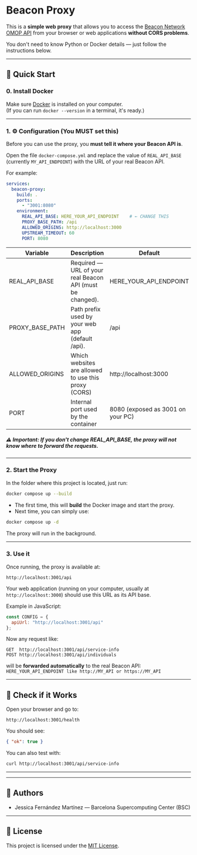 # Beacon Proxy

This is a **simple web proxy** that allows you to access the  [Beacon Network OMOP API](https://unicas.imib.es/beacon-network-omop/api) from your browser or web applications **without CORS problems**.

You don't need to know Python or Docker details — just follow the instructions below.

---

## 🚀 Quick Start


### 0. Install Docker
Make sure [Docker](https://www.docker.com/) is installed on your computer.  
(If you can run `docker --version` in a terminal, it's ready.)

---

### 1. ⚙️ Configuration (You MUST set this)

Before you can use the proxy, you **must tell it where your Beacon API is**.

Open the file `docker-compose.yml` and replace the value of `REAL_API_BASE`
(currently `MY_API_ENDPOINT`) with the URL of your real Beacon API.

For example:

```yaml
services:
  beacon-proxy:
    build: .
    ports:
      - "3001:8080"
    environment:
      REAL_API_BASE: HERE_YOUR_API_ENDPOINT    # ← CHANGE THIS
      PROXY_BASE_PATH: /api
      ALLOWED_ORIGINS: http://localhost:3000
      UPSTREAM_TIMEOUT: 60
      PORT: 8080
```

| Variable          | Description                                               | Default                              |
|-------------------|-----------------------------------------------------------|--------------------------------------|
| REAL_API_BASE     | Required — URL of your real Beacon API (must be changed). | HERE_YOUR_API_ENDPOINT               |
| PROXY_BASE_PATH   | Path prefix used by your web app (default /api).          | /api                                 |
| ALLOWED_ORIGINS   | Which websites are allowed to use this proxy (CORS)       | http://localhost:3000                |
| PORT              | Internal port used by the container                       | 8080 (exposed as 3001 on your PC)    |

##### ⚠️ Important: If you don't change REAL_API_BASE, the proxy will not know where to forward the requests.

---

### 2. Start the Proxy

In the folder where this project is located, just run:

```bash
docker compose up --build
```

- The first time, this will **build** the Docker image and start the proxy.
- Next time, you can simply use:

```bash
docker compose up -d
```

The proxy will run in the background.

---

### 3. Use it

Once running, the proxy is available at:

```
http://localhost:3001/api
```

Your web application (running on your computer, usually at `http://localhost:3000`)
should use this URL as its API base.

Example in JavaScript:

```js
const CONFIG = {
  apiUrl: "http://localhost:3001/api"
};
```

Now any request like:

```
GET  http://localhost:3001/api/service-info
POST http://localhost:3001/api/individuals
```

will be **forwarded automatically** to the real Beacon API:
`HERE_YOUR_API_ENDPOINT like http://MY_API or https://MY_API`

---

## 🧪 Check if it Works

Open your browser and go to:

```
http://localhost:3001/health
```

You should see:

```json
{ "ok": true }
```

You can also test with:

```bash
curl http://localhost:3001/api/service-info
```

---
---

## 👥 Authors

- Jessica Fernández Martínez — Barcelona Supercomputing Center (BSC)

---

## 📜 License

This project is licensed under the [MIT License](./LICENSE).
